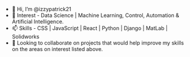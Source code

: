 - 👋 Hi, I’m @izzypatrick21
- 👀 Interest - Data Science | Machine Learning, Control, Automation & Artificial Intelligence.
- 📫 Skills -  CSS | JavaScript | React | Python | Django | MatLab | Solidworks 
- 🌱 Looking to collaborate on projects that would help improve my skills on the areas on interest listed above.

<!-----
izzypatrick21/izzypatrick21 is a ✨ special ✨ repository because its `README.md` (this file) appears on your GitHub profile.
You can click the Preview link to take a look at your changes.
------>
